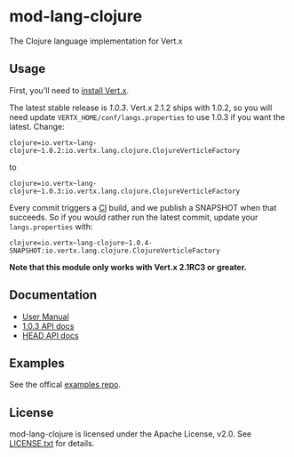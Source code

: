 # mod-lang-clojure

The Clojure language implementation for Vert.x

## Usage

First, you'll need to [install Vert.x](http://vertx.io/install.html).

The latest stable release is *1.0.3*. Vert.x 2.1.2 ships with 1.0.2, so you will need update
`VERTX_HOME/conf/langs.properties` to use 1.0.3 if you want the latest. Change:

    clojure=io.vertx~lang-clojure~1.0.2:io.vertx.lang.clojure.ClojureVerticleFactory

to

    clojure=io.vertx~lang-clojure~1.0.3:io.vertx.lang.clojure.ClojureVerticleFactory

Every commit triggers a [CI](https://vertx.ci.cloudbees.com/job/vert.x-mod-lang-clojure/)
build, and we publish a SNAPSHOT when that succeeds. So if you would
rather run the latest commit, update your `langs.properties` with:

    clojure=io.vertx~lang-clojure~1.0.4-SNAPSHOT:io.vertx.lang.clojure.ClojureVerticleFactory

**Note that this module only works with Vert.x 2.1RC3 or greater.**

## Documentation

* [User Manual](http://vertx.io/core_manual_clojure.html)
* [1.0.3 API docs](http://vertx.io/mod-lang-clojure/docs/1.0.3/index.html)
* [HEAD API docs](https://vertx.ci.cloudbees.com/job/vert.x-mod-lang-clojure/lastSuccessfulBuild/artifact/api/target/html-docs/index.html)

## Examples

See the offical [examples repo](https://github.com/vert-x/vertx-examples/tree/master/src/raw/clojure#mod-lang-clojure-examples).

## License

mod-lang-clojure is licensed under the Apache License, v2.0. See
[LICENSE.txt](LICENSE.txt) for details.
